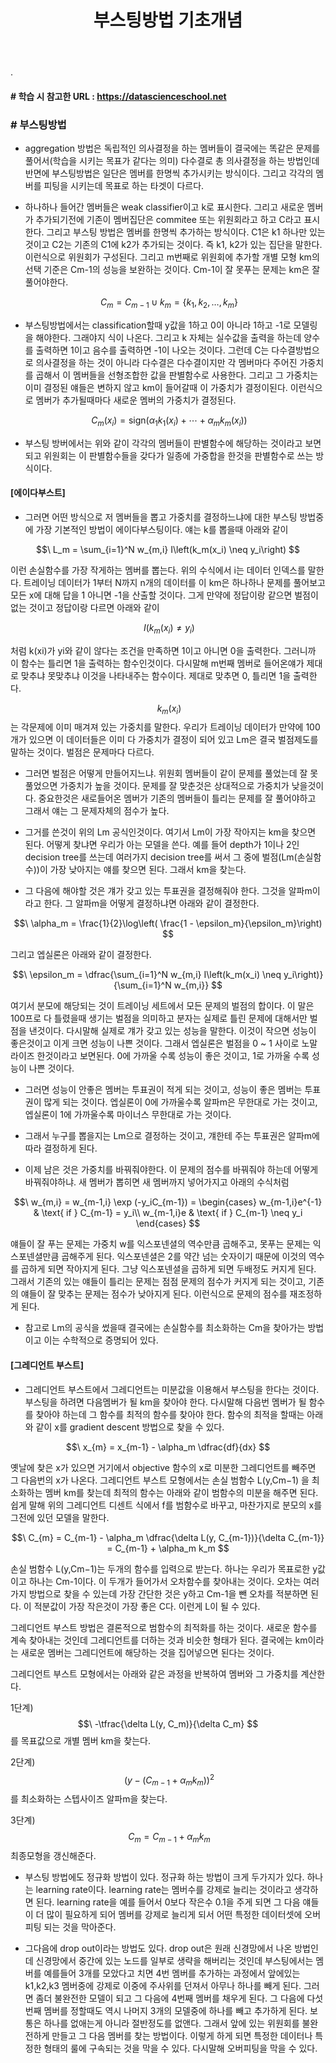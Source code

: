 ﻿---
layout: post
title: "부스팅방법 기초개념"
tags: [Classification]
comments: true
---

.


#### # 학습 시 참고한 URL : https://datascienceschool.net

### # 부스팅방법

- aggregation 방법은 독립적인 의사결정을 하는 멤버들이 결국에는 똑같은 문제를 풀어서(학습을 시키는 목표가 같다는 의미) 다수결로 총 의사결정을 하는 방법인데 반면에 부스팅방법은 일단은 멤버를 한명씩 추가시키는 방식이다. 그리고 각각의 멤버를 피팅을 시키는데 목표로 하는 타겟이 다르다. 


- 하나하나 들어간 멤버들은 weak classifier이고 k로 표시한다. 그리고 새로운 멤버가 추가되기전에 기존이 멤버집단은 commitee 또는 위원회라고 하고 C라고 표시한다. 그리고 부스팅 방법은 멤버를 한명씩 추가하는 방식이다. C1은 k1 하나만 있는 것이고 C2는 기존의 C1에 k2가 추가되는 것이다. 즉 k1, k2가 있는 집단을 말한다. 이런식으로 위원회가 구성된다. 그리고 m번째로 위원회에 추가할 개별 모형 km의 선택 기준은 Cm-1의 성능을 보완하는 것이다. Cm-1이 잘 못푸는 문제는 km은 잘 풀어야한다.

$$\ C_m = C_{m-1} \cup k_m = \{ k_1, k_2, \ldots, k_m \} $$


- 부스팅방법에서는 classification할때 y값을 1하고 0이 아니라 1하고 -1로 모델링을 해야한다. 그래야지 식이 나온다. 그리고 k 자체는 실수값을 출력을 하는데 양수를 출력하면 1이고 음수를 출력하면 -1이 나오는 것이다. 그런데 C는 다수결방법으로 의사결정을 하는 것이 아니라 다수결은 다수결이지만 각 멤버마다 주어진 가중치를 곱해서 이 멤버들을 선형조합한 값을 판별함수로 사용한다. 그리고 그 가중치는 이미 결정된 얘들은 변하지 않고 km이 들어갈때 이 가중치가 결정이된다. 이런식으로 멤버가 추가될때마다 새로운 멤버의 가중치가 결정된다. 

$$\ C_{m}(x_i) =  \text{sign} \left( \alpha_1k_1(x_i) + \cdots + \alpha_{m}k_{m}(x_i) \right) $$


- 부스팅 방버에서는 위와 같이 각각의 멤버들이 판별함수에 해당하는 것이라고 보면되고 위원회는 이 판별함수들을 갖다가 일종에 가중합을 한것을 판별함수로 쓰는 방식이다.

#### [에이다부스트]

- 그러면 어떤 방식으로 저 멤버들을 뽑고 가중치를 결정하느냐에 대한 부스팅 방법중에 가장 기본적인 방법이 에이다부스팅이다. 얘는 k를 뽑을때 아래와 같이

$$\ L_m = \sum_{i=1}^N w_{m,i} I\left(k_m(x_i) \neq y_i\right) $$ 

이런 손실함수를 가장 작게하는 멤버를 뽑는다. 위의 수식에서 i는 데이터 인덱스를 말한다. 트레이닝 데이터가 1부터 N까지 n개의 데이터를 이 km은 하나하나 문제를 풀어보고 모든 x에 대해 답을 1 아니면 -1을 산출할 것이다. 그게 만약에 정답이랑 같으면 벌점이 없는 것이고 정답이랑 다르면 아래와 같이 

$$\ I\left(k_m(x_i) \neq y_i\right) $$ 

처럼 k(xi)가 yi와 같이 않다는 조건을 만족하면 1이고 아니면 0을 출력한다. 그러니까 이 함수는 틀리면 1을 출력하는 함수인것이다. 다시말해 m번째 멤버로 들어온얘가 제대로 맞추냐 못맞추냐 이것을 나타내주는 함수이다. 제대로 맞추면 0, 틀리면 1을 출력한다.


$$\ k_m(x_i) $$ 는 각문제에 이미 매겨져 있는 가중치를 말한다. 우리가 트레이닝 데이터가 만약에 100개가 있으면 이 데이터들은 이미 다 가중치가 결정이 되어 있고  Lm은 결국 벌점제도를 말하는 것이다. 벌점은 문제마다 다르다. 


- 그러면 벌점은 어떻게 만들어지느냐. 위원회 멤버들이 같이 문제를 풀었는데 잘 못풀었으면 가중치가 높을 것이다. 문제를 잘 맞춘것은 상대적으로 가중치가 낮을것이다. 중요한것은 새로들어온 멤버가 기존의 멤버들이 틀리는 문제를 잘 풀어야하고 그래서 얘는 그 문제자체의 점수가 높다.


- 그거를 쓴것이 위의 Lm 공식인것이다. 여기서 Lm이 가장 작아지는 km을 찾으면 된다. 어떻게 찾냐면 우리가 아는 모델을 쓴다. 예를 들어 depth가 1이나 2인 decision tree를 쓰는데 여러가지 decision tree를 써서 그 중에 벌점(Lm(손실함수))이 가장 낮아지는 얘를 찾으면 된다. 그래서 km을 찾는다.


- 그 다음에 해야할 것은 걔가 갖고 있는 투표권을 결정해줘야 한다. 그것을 알파m이라고 한다. 그 알파m을 어떻게 결정하냐면 아래와 같이 결정한다.

$$\ \alpha_m = \frac{1}{2}\log\left( \frac{1 - \epsilon_m}{\epsilon_m}\right) $$

그리고 엡실론은 아래와 같이 결정한다.

$$\ \epsilon_m = \dfrac{\sum_{i=1}^N w_{m,i} I\left(k_m(x_i) \neq y_i\right)}{\sum_{i=1}^N w_{m,i}} $$

여기서 분모에 해당되는 것이 트레이닝 세트에서 모든 문제의 벌점의 합이다. 이 말은 100프로 다 틀렸을때 생기는 벌점을 의미하고 분자는 실제로 틀린 문제에 대해서만 벌점을 낸것이다. 다시말해 실제로 걔가 갖고 있는 성능을 말한다. 이것이 작으면 성능이 좋은것이고 이게 크면 성능이 나쁜 것이다. 그래서 엡실론은 벌점을 0 ~ 1 사이로 노말라이즈 한것이라고 보면된다. 0에 가까울 수록 성능이 좋은 것이고, 1로 가까울 수록 성능이 나쁜 것이다.


- 그러면 성능이 안좋은 멤버는 투표권이 적게 되는 것이고, 성능이 좋은 멤버는 투표권이 많게 되는 것이다. 엡실론이 0에 가까울수록 알파m은 무한대로 가는 것이고, 엡실론이 1에 가까울수록 마이너스 무한대로 가는 것이다.


- 그래서 누구를 뽑을지는 Lm으로 결정하는 것이고, 걔한테 주는 투표권은 알파m에 따라 결정하게 된다. 


- 이제 남은 것은 가중치를 바꿔줘야한다. 이 문제의 점수를 바꿔줘야 하는데 어떻게 바꿔줘야하냐. 새 멤버가 뽑히면 새 멤버까지 넣어가지고 아래의 수식처럼


$$\ w_{m,i} = w_{m-1,i}  \exp (-y_iC_{m-1}) = 
\begin{cases}
w_{m-1,i}e^{-1}  & \text{ if } C_{m-1} = y_i\\
w_{m-1,i}e & \text{ if } C_{m-1} \neq y_i 
\end{cases} $$


얘들이 잘 푸는 문제는 가중치 w를 익스포넨셜의 역수만큼 곱해주고, 못푸는 문제는 익스포넨셜만큼 곱해주게 된다. 익스포넨셜은 2를 약간 넘는 숫자이기 때문에 이것의 역수를 곱하게 되면 작아지게 된다. 그냥 익스포넨셜을 곱하게 되면 두배정도 커지게 된다. 그래서 기존의 있는 얘들이 틀리는 문제는 점점 문제의 점수가 커지게 되는 것이고, 기존의 얘들이 잘 맞추는 문제는 점수가 낮아지게 된다. 이런식으로 문제의 점수를 재조정하게 된다. 


- 참고로 Lm의 공식을 썼을때 결국에는 손실함수를 최소화하는  Cm을 찾아가는 방법이고 이는 수학적으로 증명되어 있다.


#### [그레디언트 부스트]

- 그레디언트 부스트에서 그레디언트는 미분값을 이용해서 부스팅을 한다는 것이다. 부스팅을 하려면 다음멤버가 될 km을 찾아야 한다. 다시말해 다음번 멤버가 될 함수를 찾아야 하는데 그 함수를 최적의 함수를 찾아야 한다. 함수의 최적을 할때는 아래와 같이 x를 gradient descent 방법으로 찾을 수 있다. 

$$\ x_{m} = x_{m-1} - \alpha_m \dfrac{df}{dx} $$

옛날에 찾은 x가 있으면 거기에서 objective 함수의 x로 미분한 그레디언트를 빼주면 그 다음번의 x가 나온다. 그레디언트 부스트 모형에서는 손실 범함수 L(y,Cm−1) 을 최소화하는 멤버 km를 찾는데 최적의 함수는 아래와 같이 범함수의 미분을 해주면 된다. 쉽게 말해 위의 그레디언트 디센트 식에서 f를 범함수로 바꾸고, 마찬가지로 분모의 x를 그전에 있던 모델을 말한다.

$$\ C_{m} = C_{m-1} - \alpha_m \dfrac{\delta L(y, C_{m-1})}{\delta C_{m-1}} = C_{m-1} + \alpha_m k_m $$

손실 범함수 L(y,Cm−1)는 두개의 함수를 입력으로 받는다. 하나는 우리가 목표로한 y값이고 하나는 Cm-1이다. 이 두개가 들어가서 오차함수를 찾아내는 것이다. 오차는 여러가지 방법으로 찾을 수 있는데 가장 간단한 것은 y하고 Cm-1을 뺀 오차를 적분하면 된다. 이 적분값이 가장 작은것이 가장 좋은 C다. 이런게 L이 될 수 있다. 


그레디언트 부스트 방법은 결론적으로 범함수의 최적화를 하는 것이다. 새로운 함수를 계속 찾아내는 것인데 그레디언트를 더하는 것과 비슷한 형태가 된다. 결국에는 km이라는 새로운 멤버는 그레디언트에 해당하는 것을 집어넣으면 된다는 것이다.

그레디언트 부스트 모형에서는 아래와 같은 과정을 반복하여 멤버와 그 가중치를 계산한다.

1단계) $$\ -\tfrac{\delta L(y, C_m)}{\delta C_m} $$ 를 목표값으로 개별 멤버 km을 찾는다. 

2단계) $$\ \left( y - (C_{m-1} + \alpha_m k_m) \right)^2 $$를 최소화하는 스텝사이즈 알파m을 찾는다.

3단계) $$\ C_m = C_{m-1} + \alpha_m k_m $$ 최종모형을 갱신해준다.


- 부스팅 방법에도 정규화 방법이 있다. 정규화 하는 방법이 크게 두가지가 있다. 하나는 learning rate이다. learning rate는 멤버수를 강제로 늘리는 것이라고 생각하면 된다. learning rate을 예를 들어서 0보다 작은수 0.1을 주게 되면 그 다음 얘들이 더 많이 필요하게 되어 멤버를 강제로 늘리게 되서 어떤 특정한 데이터셋에 오버피팅 되는 것을 막아준다. 


- 그다음에 drop out이라는 방법도 있다. drop out은 원래 신경망에서 나온 방법인데 신경망에서 중간에 있는 노드를 일부로 생략을 해버리는 것인데 부스팅에서는 멤버를 예를들어 3개를 모았다고 치면 4번 멤버를 추가하는 과정에서 앞에있는 k1,k2,k3 멤버중에 강제로 이중에 주사위를 던져서 아무나 하나를 빼게 된다. 그러면 좀더 불완전한 모델이 되고 그 다음에 4번째 멤버를 채우게 된다. 그 다음에 다섯번째 멤버를 정할때도 역시 나머지 3개의 모델중에 하나를 빼고 추가하게 된다. 보통은 하나를 없애는게 아니라 절반정도를 없앤다. 그래서 앞에 있는 위원회를 불완전하게 만들고 그 다음 멤버를 찾는 방법이다. 이렇게 하게 되면 특정한 데이터나 특정한 형태의 룰에 구속되는 것을 막을 수 있다. 다시말해 오버피팅을 막을 수 있다.
